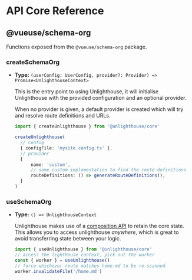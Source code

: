 # API Core Reference

## @vueuse/schema-org

Functions exposed from the `@vueuse/schema-org` package.

### createSchemaOrg

- **Type:** `(userConfig: UserConfig, provider?: Provider) => Promise<UnlighthouseContext>`

  This is the entry point to using Unlighthouse, it will initialise Unlighthouse with the provided configuration and an optional provider.

  When no provider is given, a default provider is created which will try and resolve route definitions and URLs.

  ```ts
  import { createUnlighthouse } from '@unlighthouse/core'

  createUnlighthouse(
    // config
    { configFile: 'mysite.config.ts' },
    // provider
    { 
        name: 'custom',
        // some custom implementation to find the route definitions
        routeDefinitions: () => generateRouteDefinitions(),
    }
  )
  ```

### useSchemaOrg

- **Type:** `() => UnlighthouseContext`

  Unlighthouse makes use of a [composition API](https://github.com/unjs/unctx) to retain the core state. This allows you to access unlighthouse _anywhere_,
  which is great to avoid transferring state between your logic.

  ```ts
  import { useUnlighthouse } from '@unlighthouse/core'
  // access the lighthouse context, pick out the worker
  const { worker } = useUnlighthouse()
  // force whichever route matches home.md to be re-scanned
  worker.invalidateFile('/home.md')
  ```
